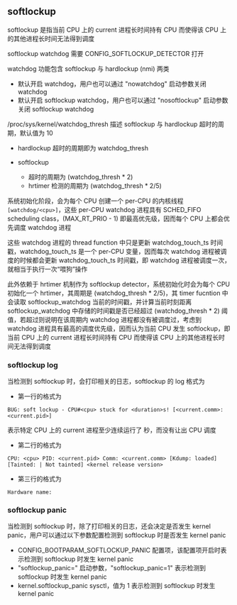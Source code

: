 ## softlockup

softlockup 是指当前 CPU 上的 current 进程长时间持有 CPU 而使得该 CPU 上的其他进程长时间无法得到调度




softlockup watchdog 需要 CONFIG_SOFTLOCKUP_DETECTOR 打开


watchdog 功能包含 softlockup 与 hardlockup (nmi) 两类

- 默认开启 watchdog，用户也可以通过 "nowatchdog" 启动参数关闭 watchdog
- 默认开启 softlockup watchdog，用户也可以通过 "nosoftlockup" 启动参数关闭 softlockup watchdog


/proc/sys/kernel/watchdog_thresh 描述 softlockup 与 hardlockup 超时的周期，默认值为 10

- hardlockup 超时的周期即为 watchdog_thresh

- softlockup 
    - 超时的周期为 (watchdog_thresh * 2)
    - hrtimer 检测的周期为 (watchdog_thresh * 2/5)



系统初始化阶段，会为每个 CPU 创建一个 per-CPU 的内核线程 `[watchdog/<cpu>]`，这些 per-CPU watchdog 进程具有 SCHED_FIFO scheduling class，(MAX_RT_PRIO - 1) 即最高优先级，因而每个 CPU 上都会优先调度 watchdog 进程

这些 watchdog 进程的 thread function 中只是更新 watchdog_touch_ts 时间戳，watchdog_touch_ts 是一个 per-CPU 变量，因而每次 watchdog 进程被调度的时候都会更新 watchdog_touch_ts 时间戳，即 watchdog 进程被调度一次，就相当于执行一次“喂狗”操作


此外依赖于 hrtimer 机制作为 softlockup detector，系统初始化时会为每个 CPU 初始化一个 hrtimer，其周期是 (watchdog_thresh * 2/5)，其 timer fucntion 中会读取 softlockup_watchdog 当前的时间戳，并计算当前时刻距离 softlockup_watchdog 中存储的时间戳是否已经超过 (watchdog_thresh * 2) 阈值，若超过则说明在该周期内 watchdog 进程都没有被调度过，考虑到 watchdog 进程具有最高的调度优先级，因而认为当前 CPU 发生 softlockup，即当前 CPU 上的 current 进程长时间持有 CPU 而使得该 CPU 上的其他进程长时间无法得到调度


### softlockup log

当检测到 softlockup 时，会打印相关的日志，softlockup 的 log 格式为

- 第一行的格式为

```
BUG: soft lockup - CPU#<cpu> stuck for <duration>s! [<current.comm>:<current.pid>]
```

表示特定 CPU 上的 current 进程至少连续运行了 <duration> 秒，而没有让出 CPU 调度


- 第二行的格式为

```
CPU: <cpu> PID: <current.pid> Comm: <current.comm> [Kdump: loaded] [Tainted: | Not tainted] <kernel release version>
```

- 第三行的格式为

```
Hardware name: 
```


### softlockup panic

当检测到 softlockup 时，除了打印相关的日志，还会决定是否发生 kernel panic，用户可以通过以下参数配置检测到 softlockup 时是否发生 kernel panic

- CONFIG_BOOTPARAM_SOFTLOCKUP_PANIC 配置项，该配置项开启时表示检测到 softlockup 时发生 kernel panic
- "softlockup_panic=" 启动参数，"softlockup_panic=1" 表示检测到 softlockup 时发生 kernel panic
- kernel.softlockup_panic sysctl，值为 1 表示检测到 softlockup 时发生 kernel panic



